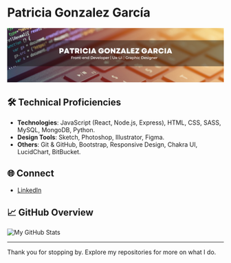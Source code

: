 # Patricia Gonzalez García


![foto](Assets/pat.png)

## 🛠️ Technical Proficiencies

-   **Technologies**: JavaScript (React, Node.js, Express), HTML, CSS, SASS, MySQL, MongoDB, Python.
-   **Design Tools**: Sketch, Photoshop, Illustrator, Figma.
-   **Others**: Git & GitHub, Bootstrap, Responsive Design, Chakra UI, LucidChart, BitBucket.

## 🌐 Connect

-   [LinkedIn](https://www.linkedin.com/in/patggarcia/)

## 📈 GitHub Overview

![My GitHub Stats](https://github-readme-stats.vercel.app/api?username=patrigarcia&show_icons=true&theme=radical)

---

Thank you for stopping by. Explore my repositories for more on what I do.
